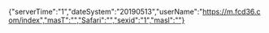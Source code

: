 {"serverTime":"1","dateSystem":"20190513","userName":"https://m.fcd36.com/index","masT":"","Safari":"","sexid":"1","masl":""}
